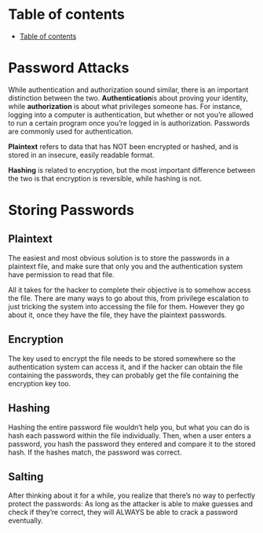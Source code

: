 #  Table of contents
- [Table of contents](#table-of-contents)

# Password Attacks 
While authentication and authorization sound similar, there is an important distinction between the two. **Authentication**is about proving your identity, while **authorization** is about what privileges someone has. For instance, logging into a computer is authentication, but whether or not you’re allowed to run a certain program once you’re logged in is authorization. Passwords are commonly used for authentication.

**Plaintext** refers to data that has NOT been encrypted or hashed, and is stored in an insecure, easily readable format.

**Hashing** is related to encryption, but the most important difference between the two is that encryption is reversible, while hashing is not.


# Storing Passwords 
## Plaintext 
The easiest and most obvious solution is to store the passwords in a plaintext file, and make sure that only you and the authentication system have permission to read that file. 

All it takes for the hacker to complete their objective is to somehow access the file. There are many ways to go about this, from privilege escalation to just tricking the system into accessing the file for them. However they go about it, once they have the file, they have the plaintext passwords.

## Encryption
The key used to encrypt the file needs to be stored somewhere so the authentication system can access it, and if the hacker can obtain the file containing the passwords, they can probably get the file containing the encryption key too.

## Hashing
Hashing the entire password file wouldn’t help you, but what you can do is hash each password within the file individually. Then, when a user enters a password, you hash the password they entered and compare it to the stored hash. If the hashes match, the password was correct. 

## Salting 
After thinking about it for a while, you realize that there’s no way to perfectly protect the passwords: As long as the attacker is able to make guesses and check if they’re correct, they will ALWAYS be able to crack a password eventually.